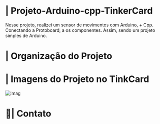 # | Projeto-Arduino-cpp-TinkerCard
 
  Nesse projeto, realizei um sensor de movimentos com Arduino, + Cpp. Conectando a Protoboard, a os componentes. Assim, sendo um projeto simples de Arduino.

# | Organização do Projeto


# | Imagens do Projeto no TinkCard
  
![imag](https://github.com/user-attachments/assets/a318b6ee-bb10-40b8-add4-95fb8471fec1)
 
# 📧| Contato 

 
